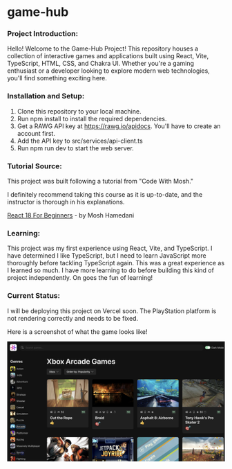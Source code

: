 # game-hub
### Project Introduction:
Hello! Welcome to the Game-Hub Project! This repository houses a collection of interactive games and applications built using React, Vite, TypeScript, HTML, CSS, and Chakra UI. 
Whether you're a gaming enthusiast or a developer looking to explore modern web technologies, you'll find something exciting here.

### Installation and Setup:
1. Clone this repository to your local machine.
2. Run npm install to install the required dependencies.
3. Get a RAWG API key at https://rawg.io/apidocs. You'll have to create an account first.
4. Add the API key to src/services/api-client.ts
5. Run npm run dev to start the web server.

### Tutorial Source:
This project was built following a tutorial from "Code With Mosh."

I definitely recommend taking this course as it is up-to-date, and the instructor is thorough in his explanations. 

[React 18 For Beginners](https://codewithmosh.com/p/ultimate-react-part1) - by Mosh Hamedani

### Learning:
This project was my first experience using React, Vite, and TypeScript. I have determined I like TypeScript, 
but I need to learn JavaScript more thoroughly before tackling TypeScript again. This was a great experience as I learned so much. 
I have more learning to do before building this kind of project independently. On goes the fun of learning!

### Current Status: 
I will be deploying this project on Vercel soon. The PlayStation platform is not rendering correctly and needs to be fixed. 

Here is a screenshot of what the game looks like!

![Screenshot of GameHub](src/assets/GameHub.png)



